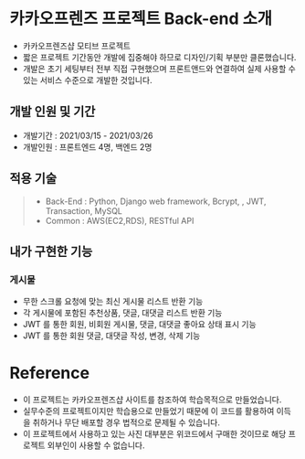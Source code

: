 # 카카오프렌즈 프로젝트 Back-end 소개
- 카카오프렌즈샵 모티브 프로젝트
- 짧은 프로젝트 기간동안 개발에 집중해야 하므로 디자인/기획 부분만 클론했습니다.
- 개발은 초기 세팅부터 전부 직접 구현했으며 프론트앤드와 연결하여 실제 사용할 수 있는 서비스 수준으로 개발한 것입니다.

## 개발 인원 및 기간
- 개발기간 : 2021/03/15 - 2021/03/26
- 개발인원 : 프론트엔드 4명, 백엔드 2명

## 적용 기술
> - Back-End : Python, Django web framework, Bcrypt, , JWT, Transaction, MySQL
> - Common : AWS(EC2,RDS), RESTful API

## 내가 구현한 기능

### 게시물
- 무한 스크롤 요청에 맞는 최신 게시물 리스트 반환 기능
- 각 게시물에 포함된 추천상품, 댓글, 대댓글 리스트 반환 기능
- JWT 를 통한 회원, 비회원 게시물, 댓글, 대댓글 좋아요 상태 표시 기능
- JWT 를 통한 회원 댓글, 대댓글 작성, 변경, 삭제 기능

# Reference
- 이 프로젝트는 카카오프렌즈샵 사이트를 참조하여 학습목적으로 만들었습니다.
- 실무수준의 프로젝트이지만 학습용으로 만들었기 때문에 이 코드를 활용하여 이득을 취하거나 무단 배포할 경우 법적으로 문제될 수 있습니다.
- 이 프로젝트에서 사용하고 있는 사진 대부분은 위코드에서 구매한 것이므로 해당 프로젝트 외부인이 사용할 수 없습니다.
